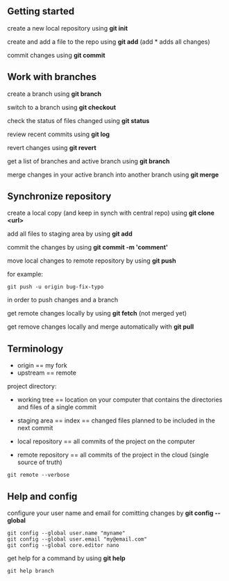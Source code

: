 ## Getting started
create a new local repository using **git init**

create and add a file to the repo using **git add** (add * adds all changes)

commit changes using **git commit**

## Work with branches
create a branch using **git branch**

switch to a branch using **git checkout**

check the status of files changed using **git status**

review recent commits using **git log**

revert changes using **git revert**

get a list of branches and active branch using **git branch**

merge changes in your active branch into another branch using **git merge**

## Synchronize repository

create a local copy (and keep in synch with central repo) using **git clone \<url\>**

add all files to staging area by using **git add**

commit the changes by using **git commit -m 'comment'**

move local changes to remote repository by using **git push** 

for example: 
```
git push -u origin bug-fix-typo
```
in order to push changes and a branch

get remote changes locally by using **git fetch** (not merged yet)

get remove changes locally and merge automatically with **git pull**

## Terminology

- origin == my fork
- upstream == remote 

project directory:
- working tree == location on your computer that contains the directories and files of a single commit
- staging area == index == changed files planned to be included in the next commit
- local repository == all commits of the project on the computer

- remote repository == all commits of the project in the cloud (single source of truth)
```
git remote --verbose
```

## Help and config

configure your user name and email for comitting changes by **git config --global**
```
git config --global user.name "myname"
git config --global user.email "my@email.com"
git config --global core.editor nano
```

get help for a command by using **git help**

```
git help branch
```
